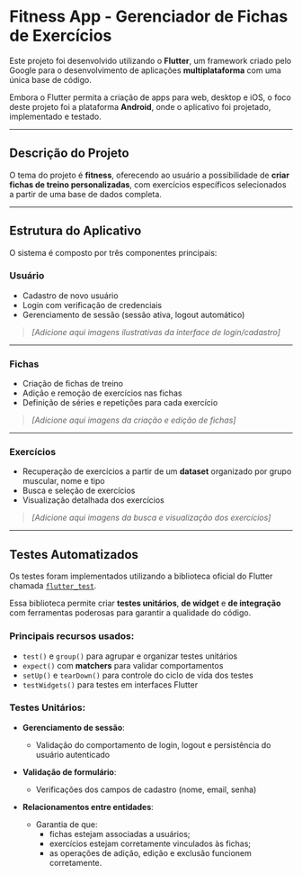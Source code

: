 # Fitness App - Gerenciador de Fichas de Exercícios

Este projeto foi desenvolvido utilizando o **Flutter**, um framework criado pelo Google para o desenvolvimento de aplicações **multiplataforma** com uma única base de código.

Embora o Flutter permita a criação de apps para web, desktop e iOS, o foco deste projeto foi a plataforma **Android**, onde o aplicativo foi projetado, implementado e testado.

---

## Descrição do Projeto

O tema do projeto é **fitness**, oferecendo ao usuário a possibilidade de **criar fichas de treino personalizadas**, com exercícios específicos selecionados a partir de uma base de dados completa.

---

## Estrutura do Aplicativo

O sistema é composto por três componentes principais:

### Usuário
- Cadastro de novo usuário
- Login com verificação de credenciais
- Gerenciamento de sessão (sessão ativa, logout automático)

> *[Adicione aqui imagens ilustrativas da interface de login/cadastro]*

---

### Fichas
- Criação de fichas de treino
- Adição e remoção de exercícios nas fichas
- Definição de séries e repetições para cada exercício

>  *[Adicione aqui imagens da criação e edição de fichas]*

---

### Exercícios
- Recuperação de exercícios a partir de um **dataset** organizado por grupo muscular, nome e tipo
- Busca e seleção de exercícios
- Visualização detalhada dos exercícios

>  *[Adicione aqui imagens da busca e visualização dos exercícios]*

---

## Testes Automatizados

Os testes foram implementados utilizando a biblioteca oficial do Flutter chamada [`flutter_test`](https://api.flutter.dev/flutter/flutter_test/flutter_test-library.html).

Essa biblioteca permite criar **testes unitários**, **de widget** e **de integração** com ferramentas poderosas para garantir a qualidade do código.

###  Principais recursos usados:
- `test()` e `group()` para agrupar e organizar testes unitários
- `expect()` com **matchers** para validar comportamentos
- `setUp()` e `tearDown()` para controle do ciclo de vida dos testes
- `testWidgets()` para testes em interfaces Flutter

### Testes Unitários:

- **Gerenciamento de sessão**:
  - Validação do comportamento de login, logout e persistência do usuário autenticado

- **Validação de formulário**:
  - Verificações dos campos de cadastro (nome, email, senha)

- **Relacionamentos entre entidades**:
  - Garantia de que:
    - fichas estejam associadas a usuários;
    - exercícios estejam corretamente vinculados às fichas;
    - as operações de adição, edição e exclusão funcionem corretamente.
